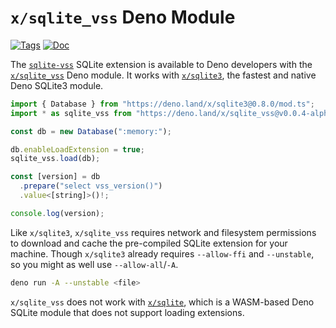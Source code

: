 <!--- Generated with the deno_generate_package.sh script, don't edit by hand! -->

# `x/sqlite_vss` Deno Module

[![Tags](https://img.shields.io/github/release/asg017/sqlite-vss)](https://github.com/asg017/sqlite-vss/releases)
[![Doc](https://doc.deno.land/badge.svg)](https://doc.deno.land/https/deno.land/x/sqlite-vss@0.0.4-alpha.6/mod.ts)

The [`sqlite-vss`](https://github.com/asg017/sqlite-vss) SQLite extension is available to Deno developers with the [`x/sqlite_vss`](https://deno.land/x/sqlite_vss) Deno module. It works with [`x/sqlite3`](https://deno.land/x/sqlite3), the fastest and native Deno SQLite3 module.

```js
import { Database } from "https://deno.land/x/sqlite3@0.8.0/mod.ts";
import * as sqlite_vss from "https://deno.land/x/sqlite_vss@v0.0.4-alpha.6/mod.ts";

const db = new Database(":memory:");

db.enableLoadExtension = true;
sqlite_vss.load(db);

const [version] = db
  .prepare("select vss_version()")
  .value<[string]>()!;

console.log(version);

```

Like `x/sqlite3`, `x/sqlite_vss` requires network and filesystem permissions to download and cache the pre-compiled SQLite extension for your machine. Though `x/sqlite3` already requires `--allow-ffi` and `--unstable`, so you might as well use `--allow-all`/`-A`.

```bash
deno run -A --unstable <file>
```

`x/sqlite_vss` does not work with [`x/sqlite`](https://deno.land/x/sqlite@v3.7.0), which is a WASM-based Deno SQLite module that does not support loading extensions.
